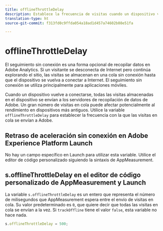 ```yaml
---
title: offlineThrottleDelay
description: Establece la frecuencia de visitas cuando un dispositivo vuelve a conectarse.
translation-type: ht
source-git-commit: f313fd0c9ffda054a18ad1d457a74602b08e51fa

---
```



# offlineThrottleDelay

El seguimiento sin conexión es una forma opcional de recopilar datos en Adobe Analytics. Si un visitante se desconecta de Internet pero continúa explorando el sitio, las visitas se almacenan en una cola sin conexión hasta que el dispositivo se vuelva a conectar a Internet. El seguimiento sin conexión se utiliza principalmente para aplicaciones móviles.

Cuando un dispositivo vuelve a conectarse, todas las visitas almacenadas en el dispositivo se envían a los servidores de recopilación de datos de Adobe. Un gran número de visitas en cola puede afectar potencialmente al rendimiento en dispositivos más antiguos. Utilice la variable `offlineThrottleDelay` para establecer la frecuencia con la que las visitas en cola se envían a Adobe.

## Retraso de aceleración sin conexión en Adobe Experience Platform Launch

No hay un campo específico en Launch para utilizar esta variable. Utilice el editor de código personalizado siguiendo la sintaxis de AppMeasurement.

## s.offlineThrottleDelay en el editor de código personalizado de AppMeasurement y Launch

La variable `s.offlineThrottleDelay` es un entero que representa el número de milisegundos que AppMeasurement espera entre el envío de visitas en cola. Su valor predeterminado es `0`, que quiere decir que todas las visitas en cola se envían a la vez. Si `trackOffline` tiene el valor `false`, esta variable no hace nada.

```js
s.offlineThrottleDelay = 500;
```
